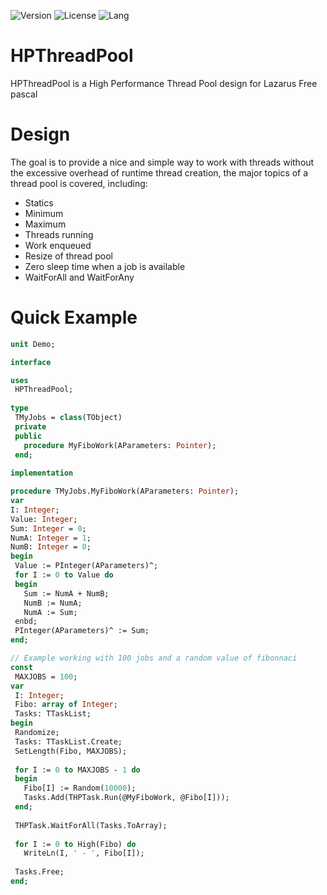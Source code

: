 ![Version](https://img.shields.io/badge/version-v1.0-yellow.svg)
![License](https://img.shields.io/github/license/renancostab/HPThreadPool.svg)
![Lang](https://img.shields.io/github/languages/top/renancostab/HPThreadPool.svg)

# HPThreadPool

HPThreadPool is a High Performance Thread Pool design for Lazarus Free pascal

# Design

The goal is to provide a nice and simple way to work with threads without the excessive overhead of runtime thread creation, the major topics of a thread pool is covered, including: 
 
  - Statics
   - Minimum 
   - Maximum 
   - Threads running
   - Work enqueued
  - Resize of thread pool
  - Zero sleep time when a job is available
  - WaitForAll and WaitForAny
  
 # Quick Example
 
 ```Pascal
unit Demo;

interface

uses
  HPThreadPool;
  
type
  TMyJobs = class(TObject)
  private
  public
    procedure MyFiboWork(AParameters: Pointer);
  end;
  
implementation

procedure TMyJobs.MyFiboWork(AParameters: Pointer);
var
 I: Integer;
 Value: Integer; 
 Sum: Integer = 0;
 NumA: Integer = 1;
 NumB: Integer = 0;
begin
  Value := PInteger(AParameters)^;
  for I := 0 to Value do
  begin
    Sum := NumA + NumB;
    NumB := NumA;
    NumA := Sum;
  enbd;
  PInteger(AParameters)^ := Sum;
end;
 
// Example working with 100 jobs and a random value of fibonnaci
const
  MAXJOBS = 100;
var
  I: Integer;
  Fibo: array of Integer;  
  Tasks: TTaskList;
begin
  Randomize;
  Tasks: TTaskList.Create;
  SetLength(Fibo, MAXJOBS);
  
  for I := 0 to MAXJOBS - 1 do
  begin
    Fibo[I] := Random(10000);
    Tasks.Add(THPTask.Run(@MyFiboWork, @Fibo[I]));
  end;
  
  THPTask.WaitForAll(Tasks.ToArray);
  
  for I := 0 to High(Fibo) do
    WriteLn(I, ' - ', Fibo[I]);
  
  Tasks.Free;
end;

